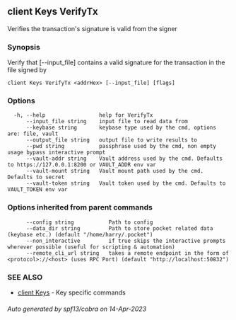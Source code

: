 ## client Keys VerifyTx

Verifies the transaction's signature is valid from the signer

### Synopsis

Verify that [--input_file] contains a valid signature for the transaction in the file signed by <addrHex>

```
client Keys VerifyTx <addrHex> [--input_file] [flags]
```

### Options

```
  -h, --help                 help for VerifyTx
      --input_file string    input file to read data from
      --keybase string       keybase type used by the cmd, options are: file, vault
      --output_file string   output file to write results to
      --pwd string           passphrase used by the cmd, non empty usage bypass interactive prompt
      --vault-addr string    Vault address used by the cmd. Defaults to https://127.0.0.1:8200 or VAULT_ADDR env var
      --vault-mount string   Vault mount path used by the cmd. Defaults to secret
      --vault-token string   Vault token used by the cmd. Defaults to VAULT_TOKEN env var
```

### Options inherited from parent commands

```
      --config string           Path to config
      --data_dir string         Path to store pocket related data (keybase etc.) (default "/home/harry/.pocket")
      --non_interactive         if true skips the interactive prompts wherever possible (useful for scripting & automation)
      --remote_cli_url string   takes a remote endpoint in the form of <protocol>://<host> (uses RPC Port) (default "http://localhost:50832")
```

### SEE ALSO

* [client Keys](client_Keys.md)	 - Key specific commands

###### Auto generated by spf13/cobra on 14-Apr-2023
